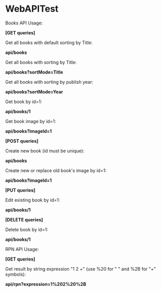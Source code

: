 # WebAPITest

Books API Usage:

<b>[GET queries]</b>

Get all books with default sorting by Title:

<b>api/books</b>

Get all books with sorting by Title:

<b>api/books?sortMode=Title</b>

Get all books with sorting by publish year:

<b>api/books?sortMode=Year</b>

Get book by id=1:

<b>api/books/1</b>

Get book image by id=1:

<b>api/books?imageId=1</b>

<b>[POST queries]</b>

Create new book (id must be unique):

<b>api/books</b>

Create new or replace old book's image by id=1:

<b>api/books?imageId=1</b>

<b>[PUT queries]</b>

Edit existing book by id=1:

<b>api/books/1</b>

<b>[DELETE queries]</b>

Delete book by id=1:

<b>api/books/1</b>

RPN API Usage:

<b>[GET queries]</b>

Get result by string expression "1 2 +" (use %20 for " " and %2B for "+" symbols):

<b>api/rpn?expression=1%202%20%2B</b>
